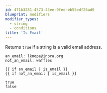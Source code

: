 ```yaml
---
id: 471b3281-4573-43ee-9fee-eb55edf26ad0
blueprint: modifiers
modifier_types:
  - string
  - conditions
title: 'Is Email'
---
```

Returns `true` if a string is a valid email address.

```.language-yaml
an_email: lknope@inpra.org
not_an_email: waffles
```

```
{{ if an_email | is_email }}
{{ if not_an_email | is_email }}
```

```.language-output
true
false
```


